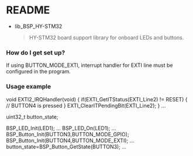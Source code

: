 # README #

* lib_BSP_HY-STM32
  > HY-STM32 board support library for onboard LEDs and buttons.

### How do I get set up? ###

If using BUTTON_MODE_EXTI, interrupt handler for EXTI line must be configured in the program.

### Usage example ###

  void EXTI2_IRQHandler(void) {
    if(EXTI_GetITStatus(EXTI_Line2) != RESET) {
      // BUTTON4 is pressed
    }
    EXTI_ClearITPendingBit(EXTI_Line2);
  }
  ...

  uint32_t button_state;

  BSP_LED_Init(LED1);
  ...
  BSP_LED_On(LED1);
  ...
  BSP_Button_Init(BUTTON3,BUTTON_MODE_GPIO);
  BSP_Button_Init(BUTTON4,BUTTON_MODE_EXTI);
  ...
  button_state=BSP_Button_GetState(BUTTON3);
  ...


